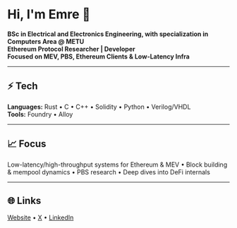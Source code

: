 # Hi, I'm Emre 👋

**BSc in Electrical and Electronics Engineering, with specialization in Computers Area @ METU**  
**Ethereum Protocol Researcher | Developer**  
**Focused on MEV, PBS, Ethereum Clients & Low-Latency Infra**

---

## ⚡ Tech
**Languages:** Rust • C • C++ • Solidity • Python • Verilog/VHDL  
**Tools:** Foundry • Alloy

---

## 📈 Focus
Low-latency/high-throughput systems for Ethereum & MEV • Block building & mempool dynamics • PBS research • Deep dives into DeFi internals  

---

## 🌐 Links
[Website](https://yeguclu.github.io/) • [X](https://x.com/yeguclu0x) • [LinkedIn](https://linkedin.com/in/emreguclu)
